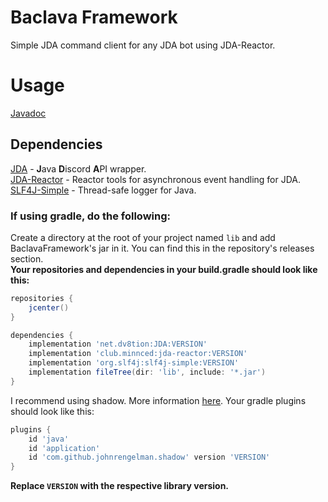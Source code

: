 # Baclava Framework
Simple JDA command client for any JDA bot using JDA-Reactor.
# Usage
[Javadoc](https://hotlava03.github.io/baclavaframework/io/github/hotlava03/baclavaframework/package-summary.html)
## Dependencies
[JDA](https://github.com/DV8FromTheWorld/JDA) - **J**ava **D**iscord **A**PI wrapper.  
[JDA-Reactor](https://github.com/MinnDevelopment/jda-reactor) - Reactor tools for asynchronous event handling for JDA.  
[SLF4J-Simple](https://mvnrepository.com/artifact/org.slf4j/slf4j-simple/1.6.1) - Thread-safe logger for Java.
    
### If using gradle, do the following:
  
Create a directory at the root of your project named `lib` and add BaclavaFramework's jar in it. You can find this in the repository's releases section.  
**Your repositories and dependencies in your build.gradle should look like this:**
```groovy
repositories {
    jcenter()
}

dependencies {
    implementation 'net.dv8tion:JDA:VERSION'
    implementation 'club.minnced:jda-reactor:VERSION'
    implementation 'org.slf4j:slf4j-simple:VERSION'
    implementation fileTree(dir: 'lib', include: '*.jar')
}
```  
I recommend using shadow. More information [here](https://github.com/johnrengelman/shadow). Your gradle plugins should look like this:
```groovy
plugins {
    id 'java'
    id 'application'
    id 'com.github.johnrengelman.shadow' version 'VERSION'
}
```
**Replace `VERSION` with the respective library version.** 
